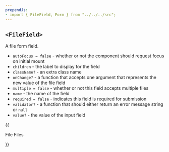 ```yaml
---
prependJs:
- import { FileField, Form } from "../../../src";
---
```


## `<FileField>`

A file form field.

* `autoFocus = false` - whether or not the component should request focus on initial mount
* `children` - the label to display for the field
* `className?` - an extra class name
* `onChange?` - a function that accepts one argument that represents the new value of the file field
* `multiple = false` - whether or not this field accepts multiple files
* `name` - the name of the field
* `required = false` - indicates this field is required for submission
* `validator?` - a function that should either return an error message string or `null`
* `value?` - the value of the input field

{{
  <Form>
    <FileField name="file" required>File</FileField>
    <FileField name="files" multiple required>Files</FileField>
  </Form>
}}
